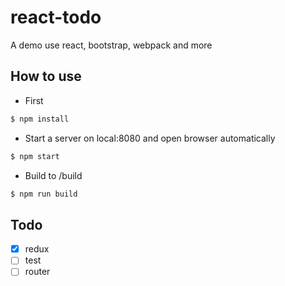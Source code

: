 # react-todo

A demo use react, bootstrap, webpack and more

## How to use
- First
``` bash
$ npm install
```

- Start a server on local:8080 and open browser automatically 
```bash
$ npm start
```

- Build to /build

```bash
$ npm run build 
```
## Todo
- [x] redux
- [ ] test
- [ ] router
